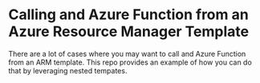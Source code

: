 # Calling and Azure Function from an Azure Resource Manager Template

There are a lot of cases where you may want to call and Azure Function from an ARM template. This repo provides an example of how you can do that by leveraging nested tempates.
